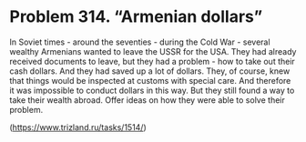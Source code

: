 # Problem 314. “Armenian dollars”

In Soviet times - around the seventies - during the Cold War - several wealthy Armenians wanted to leave the USSR for the USA. They had already received documents to leave, but they had a problem - how to take out their cash dollars. And they had saved up a lot of dollars. They, of course, knew that things would be inspected at customs with special care. And therefore it was impossible to conduct dollars in this way. But they still found a way to take their wealth abroad. Offer ideas on how they were able to solve their problem.

(https://www.trizland.ru/tasks/1514/)
